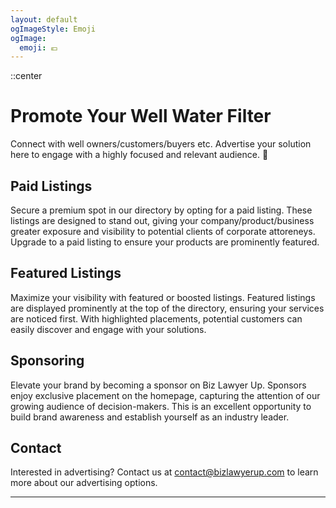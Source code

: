 ```yaml
---
layout: default
ogImageStyle: Emoji
ogImage:
  emoji: 💶
---
```


::center
# Promote Your Well Water Filter
Connect with well owners/customers/buyers etc. Advertise your solution here to engage with a highly focused and relevant audience. 🚰
## Paid Listings
Secure a premium spot in our directory by opting for a paid listing. These listings are designed to stand out, giving your company/product/business greater exposure and visibility to potential clients of corporate attoreneys. Upgrade to a paid listing to ensure your products are prominently featured.
## Featured Listings
Maximize your visibility with featured or boosted listings. Featured listings are displayed prominently at the top of the directory, ensuring your services are noticed first. With highlighted placements, potential customers can easily discover and engage with your solutions.
## Sponsoring
Elevate your brand by becoming a sponsor on Biz Lawyer Up. Sponsors enjoy exclusive placement on the homepage, capturing the attention of our growing audience of decision-makers. This is an excellent opportunity to build brand awareness and establish yourself as an industry leader.

## Contact

Interested in advertising? Contact us at [contact@bizlawyerup.com](mailto:contact@bizlawyerup.com) to learn more about our advertising options.

---

